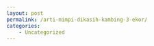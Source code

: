 ```yaml
---
layout: post
permalink: /arti-mimpi-dikasih-kambing-3-ekor/
categories:
    - Uncategorized
---
```



